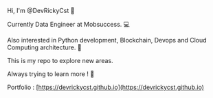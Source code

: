 Hi, I'm @DevRickyCst 👋 

Currently Data Engineer at Mobsuccess. 💻 

Also interested in Python development, Blockchain, Devops and Cloud Computing architecture. 👀 

This is my repo to explore new areas.

Always trying to learn more ! 📖 

Portfolio : [https://devrickycst.github.io](https://devrickycst.github.io)

<!---
DevRickyCst/DevRickyCst is a ✨ special ✨ repository because its `README.md` (this file) appears on your GitHub profile.
You can click the Preview link to take a look at your changes.
--->
